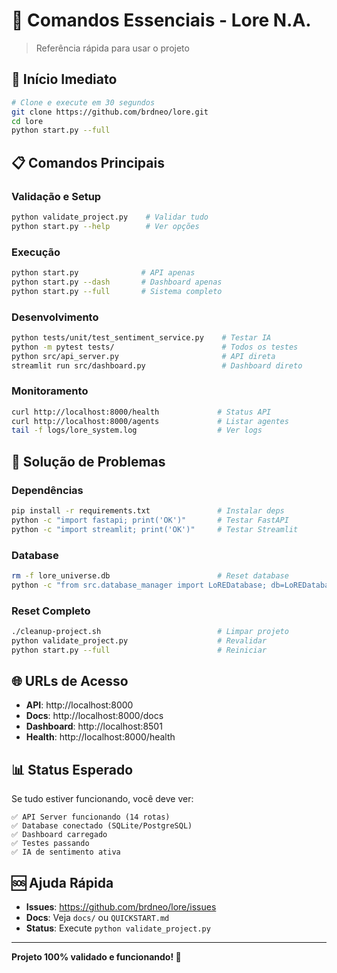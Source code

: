 # 🎯 Comandos Essenciais - Lore N.A.

> Referência rápida para usar o projeto

## 🚀 Início Imediato

```bash
# Clone e execute em 30 segundos
git clone https://github.com/brdneo/lore.git
cd lore
python start.py --full
```

## 📋 Comandos Principais

### **Validação e Setup**
```bash
python validate_project.py    # Validar tudo
python start.py --help        # Ver opções
```

### **Execução**
```bash
python start.py              # API apenas
python start.py --dash       # Dashboard apenas
python start.py --full       # Sistema completo
```

### **Desenvolvimento**
```bash
python tests/unit/test_sentiment_service.py    # Testar IA
python -m pytest tests/                        # Todos os testes
python src/api_server.py                       # API direta
streamlit run src/dashboard.py                 # Dashboard direto
```

### **Monitoramento**
```bash
curl http://localhost:8000/health             # Status API
curl http://localhost:8000/agents             # Listar agentes
tail -f logs/lore_system.log                  # Ver logs
```

## 🔧 Solução de Problemas

### **Dependências**
```bash
pip install -r requirements.txt               # Instalar deps
python -c "import fastapi; print('OK')"       # Testar FastAPI
python -c "import streamlit; print('OK')"     # Testar Streamlit
```

### **Database**
```bash
rm -f lore_universe.db                        # Reset database
python -c "from src.database_manager import LoREDatabase; db=LoREDatabase(); print('DB OK')"
```

### **Reset Completo**
```bash
./cleanup-project.sh                          # Limpar projeto
python validate_project.py                    # Revalidar
python start.py --full                        # Reiniciar
```

## 🌐 URLs de Acesso

- **API**: http://localhost:8000
- **Docs**: http://localhost:8000/docs  
- **Dashboard**: http://localhost:8501
- **Health**: http://localhost:8000/health

## 📊 Status Esperado

Se tudo estiver funcionando, você deve ver:

```
✅ API Server funcionando (14 rotas)
✅ Database conectado (SQLite/PostgreSQL)
✅ Dashboard carregado
✅ Testes passando
✅ IA de sentimento ativa
```

## 🆘 Ajuda Rápida

- **Issues**: https://github.com/brdneo/lore/issues
- **Docs**: Veja `docs/` ou `QUICKSTART.md`
- **Status**: Execute `python validate_project.py`

---

**Projeto 100% validado e funcionando! 🌟**
